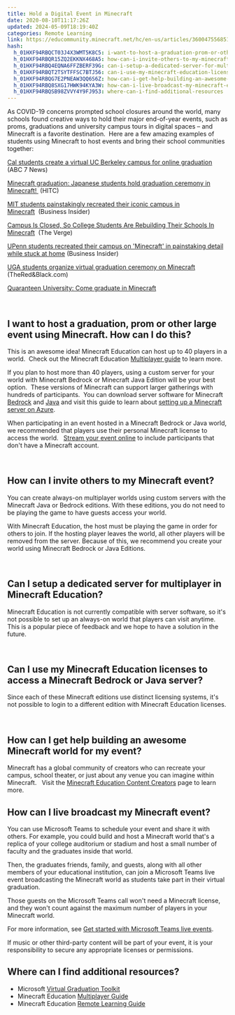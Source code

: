 ```yaml
---
title: Hold a Digital Event in Minecraft
date: 2020-08-10T11:17:26Z
updated: 2024-05-09T18:19:40Z
categories: Remote Learning
link: https://educommunity.minecraft.net/hc/en-us/articles/360047556851-Hold-a-Digital-Event-in-Minecraft
hash:
  h_01HXF94RBQCT03J4X3WMT5K8C5: i-want-to-host-a-graduation-prom-or-other-large-event-using-minecraft-how-can-i-do-this
  h_01HXF94RBQR15ZQ2EKKNX468A5: how-can-i-invite-others-to-my-minecraft-event
  h_01HXF94RBQ4EQNA6FFZBERF39G: can-i-setup-a-dedicated-server-for-multiplayer-in-minecraft-education
  h_01HXF94RBQT2TSYTFFSC7BTJ56: can-i-use-my-minecraft-education-licenses-to-access-a-minecraft-bedrock-or-java-server
  h_01HXF94RBQG7E2PNEAW3QQ6S6Z: how-can-i-get-help-building-an-awesome-minecraft-world-for-my-event
  h_01HXF94RBQ8SXG17HWK94KYA3W: how-can-i-live-broadcast-my-minecraft-event
  h_01HXF94RBQSB98ZVVY4Y9FJ953: where-can-i-find-additional-resources
---
```


As COVID-19 concerns prompted school closures around the world, many schools found creative ways to hold their major end-of-year events, such as proms, graduations and university campus tours in digital spaces – and Minecraft is a favorite destination.  Here are a few amazing examples of students using Minecraft to host events and bring their school communities together: 

[Cal students create a virtual UC Berkeley campus for online graduation](https://abc7news.com/minecraft-uc-berkeley-campus-on-virtual-graduation-ucb-online/6133564/)   (ABC 7 News)

[Minecraft graduation: Japanese students hold graduation ceremony in Minecraft! ](https://www.hitc.com/en-gb/2020/03/18/minecraft-graduation-japanese-students-hold-graduation-ceremony/page/1/) (HITC)

[MIT students painstakingly recreated their iconic campus in Minecraft](https://www.businessinsider.com/mit-campus-recreated-in-minecraft-2020-4)  (Business Insider)

[Campus Is Closed, So College Students Are Rebuilding Their Schools In Minecraft](https://www.theverge.com/2020/3/31/21200972/college-students-graduation-minecraft-coronavirus-school-closures)  (The Verge)

[UPenn students recreated their campus on 'Minecraft' in painstaking detail while stuck at home](https://www.businessinsider.com/upenn-students-recreate-campus-in-minecraft-to-host-virtual-events-2020-4) (Business Insider)

[UGA students organize virtual graduation ceremony on Minecraft](https://www.redandblack.com/culture/uga-students-organize-virtual-graduation-ceremony-on-minecraft/article_e2b08b3e-71c7-11ea-842f-876e6d0b5db0.html) (TheRed&Black.com)

[Quaranteen University: Come graduate in Minecraft](https://quaranteen.university/)

 

## I want to host a graduation, prom or other large event using Minecraft. How can I do this?

This is an awesome idea! Minecraft Education can host up to 40 players in a world.  Check out the Minecraft Education [Multiplayer guide](./How-To-Set-Up-A-Multiplayer-Game.md) to learn more. 

If you plan to host more than 40 players, using a custom server for your world with Minecraft Bedrock or Minecraft Java Edition will be your best option.  These versions of Minecraft can support larger gatherings with hundreds of participants.  You can download server software for Minecraft [Bedrock](https://www.minecraft.net/en-us/download/server/bedrock/) and [Java](https://www.minecraft.net/en-us/download/server/) and visit this guide to learn about [setting up a Minecraft server on Azure](https://docs.microsoft.com/en-us/gaming/azure/reference-architectures/multiplayer-basic-game-server-hosting).

When participating in an event hosted in a Minecraft Bedrock or Java world, we recommended that players use their personal Minecraft license to access the world.   [Stream your event online](https://support.office.com/en-us/article/get-started-with-microsoft-teams-live-events-d077fec2-a058-483e-9ab5-1494afda578a) to include participants that don't have a Minecraft account.

 

## How can I invite others to my Minecraft event?

You can create always-on multiplayer worlds using custom servers with the Minecraft Java or Bedrock editions. With these editions, you do not need to be playing the game to have guests access your world.

With Minecraft Education, the host must be playing the game in order for others to join. If the hosting player leaves the world, all other players will be removed from the server. Because of this, we recommend you create your world using Minecraft Bedrock or Java Editions.

 

## Can I setup a dedicated server for multiplayer in Minecraft Education?

Minecraft Education is not currently compatible with server software, so it's not possible to set up an always-on world that players can visit anytime. This is a popular piece of feedback and we hope to have a solution in the future.

 

## Can I use my Minecraft Education licenses to access a Minecraft Bedrock or Java server?

Since each of these Minecraft editions use distinct licensing systems, it's not possible to login to a different edition with Minecraft Education licenses.

 

## How can I get help building an awesome Minecraft world for my event?

Minecraft has a global community of creators who can recreate your campus, school theater, or just about any venue you can imagine within Minecraft.   Visit the [Minecraft Education Content Creators](./Minecraft-Education-Content-Creators.md) page to learn more.

## How can I live broadcast my Minecraft event?

You can use Microsoft Teams to schedule your event and share it with others. For example, you could build and host a Minecraft world that's a replica of your college auditorium or stadium and host a small number of faculty and the graduates inside that world.

Then, the graduates friends, family, and guests, along with all other members of your educational institution, can join a Microsoft Teams live event broadcasting the Minecraft world as students take part in their virtual graduation.

Those guests on the Microsoft Teams call won't need a Minecraft license, and they won't count against the maximum number of players in your Minecraft world.

For more information, see [Get started with Microsoft Teams live events](https://support.office.com/en-us/article/get-started-with-microsoft-teams-live-events-d077fec2-a058-483e-9ab5-1494afda578a).

If music or other third-party content will be part of your event, it is your responsibility to secure any appropriate licenses or permissions.

## Where can I find additional resources?

- Microsoft [Virtual Graduation Toolkit](https://support.office.com/en-us/article/hold-a-digital-graduation-celebration-a01eb87d-f218-449d-86c2-4beaa672f01c)
- Minecraft Education [Multiplayer Guide](https://education.minecraft.net/lessons/multiplayer-game-guide-2/)
- Minecraft Education [Remote Learning Guide](https://aka.ms/remote-learning-kit)
